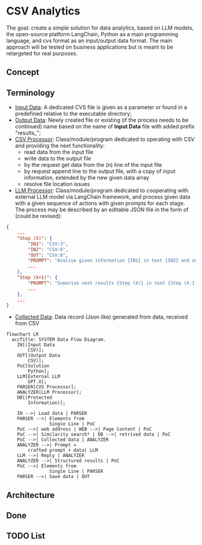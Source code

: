 # CSV Analytics

The goal: create a simple solution for data analytics, based on LLM models, the open-source platform LangChain, Python as a main programming language, and cvs format as an input/output data format.
The main approach will be tested on business applications but is meant to be retargeted for real purposes.

## Concept

## Terminology

- [Input Data](IN): A dedicated CVS file is given as a parameter or found in a predefined relative to the executable directory;
- [Output Data](OUT): Newly created file or existing (if the process needs to be continued) name based on the name of **Input Data** file with added prefix "results_";
- [CSV Processor](PARSER): Class/module/program dedicated to operating with CSV and providing the next functionality:
  - read data from the input file
  - write data to the output file
  - by the request get data from the (n) line of the input file
  - by request append line to the output file, with a copy of input information, extended by the new given data array
  - resolve file location issues
- [LLM Processor](ANALYZER): Class/module/program dedicated to cooperating with external LLM model via LangChain framework, and process given data with a given sequence of actions with given prompts for each stage. The process may be described by an editable JSON file in the form of (could be revised):

```json
{
    ...
    "Step (X)": {
        "IN1": "CSV:3",
        "IN2": "CSV:6",
        "OUT": "CSV:0", 
        "PROMPT": "Analise given information {IN1} in text {IN2} and sumarise results",
        ...
    },
    "Step (X+1)": {
        "PROMPT": "Sumarise next results {Step (X)} in text {Step (X-1)} and sumarise results",
        ...
    },
    ...
}
```

- [Collected Data](DATA): Data record (Json like) generated from data, received from CSV  

```mermaid
flowchart LR
  accTitle: SYSTEM Data Flow Diagram.
    IN[(Input Data
        CSV)];
    OUT[(Output Data
        CSV)];
    PoC[Solution
        Python];
    LLM[External LLM
        GPT.X];
    PARSER[CVS Processor];
    ANALYZER[LLM Processor];
    DB[(Protected
        Information)];

    IN -->| Load data | PARSER
    PARSER -->| Elements from
                Single Line | PoC
    PoC -->| web address | WEB -->| Page Content | PoC
    PoC -->| Similarity search* | DB -->| retrived data | PoC
    PoC -->| Collected Data | ANALYZER
    ANALYZER -->| Prompt =
        crafted prompt + data| LLM
    LLM -->| Reply | ANALYZER
    ANALYZER -->| Structured results | PoC
    PoC -->| Elements from
                Single Line | PARSER
    PARSER -->| Save data | OUT

```


## Architecture

## Done

## TODO List 